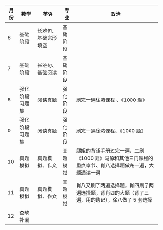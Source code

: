 | 月份 | 数学            | 英语                 | 专业     | 政治                                                                                                  |
| ---- | --------------- | -------------------- | -------- | ----------------------------------------------------------------------------------------------------- |
| 6    | 基础阶段        | 长难句、基础完形填空 | 基础阶段 |
| 7    | 基础阶段        | 长难句、基础阅读     | 基础阶段 |
| 8    | 强化阶段 习题集 | 阅读真题             | 强化阶段 | 刷完一遍徐涛课程 、《1000 题》                                                                        |
| 9    | 强化阶段 习题集 | 阅读真题             | 强化阶段 | 刷完一遍徐涛课程、《1000 题》                                                                         |
| 10   | 真题模拟        | 真题模拟、作文       | 真题模拟 | 腿姐的背诵手册过完一遍，二刷《1000 题》马原和其他三门课程的重点章节、肖八选择题做完一遍，大题通读一遍 |
| 11   | 真题模拟        | 真题模拟、作文       | 真题模拟 | 肖八又刷了两遍选择题，肖四刷了两遍选择题，背肖四的大题（背了三遍，用的助记），徐八做了 5 套选择       |
| 12   | 查缺补漏        |

